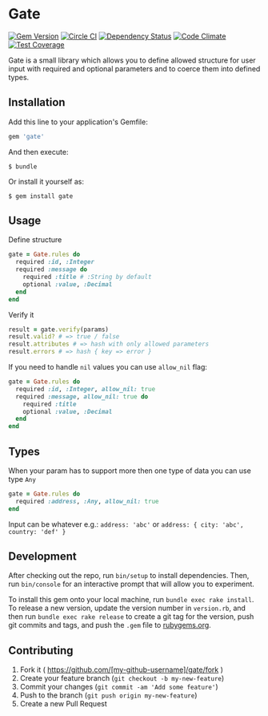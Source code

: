 # Gate

[![Gem Version](https://badge.fury.io/rb/gate.svg)](http://badge.fury.io/rb/gate)
[![Circle CI](https://circleci.com/gh/monterail/gate.svg?style=shield)](https://circleci.com/gh/monterail/gate)
[![Dependency Status](https://gemnasium.com/monterail/gate.svg)](https://gemnasium.com/monterail/gate)
[![Code Climate](https://codeclimate.com/github/monterail/gate/badges/gpa.svg)](https://codeclimate.com/github/monterail/gate)
[![Test Coverage](https://codeclimate.com/github/monterail/gate/badges/coverage.svg)](https://codeclimate.com/github/monterail/gate/coverage)

Gate is a small library which allows you to define allowed structure for user input with required and optional parameters and to coerce them into defined types.

## Installation

Add this line to your application's Gemfile:

```ruby
gem 'gate'
```

And then execute:

    $ bundle

Or install it yourself as:

    $ gem install gate

## Usage

Define structure

```ruby
gate = Gate.rules do
  required :id, :Integer
  required :message do
    required :title # :String by default
    optional :value, :Decimal
  end
end
```

Verify it

```ruby
result = gate.verify(params)
result.valid? # => true / false
result.attributes # => hash with only allowed parameters
result.errors # => hash { key => error }
```

If you need to handle `nil` values you can use `allow_nil` flag:

```ruby
gate = Gate.rules do
  required :id, :Integer, allow_nil: true
  required :message, allow_nil: true do
    required :title
    optional :value, :Decimal
  end
end
```

## Types

When your param has to support more then one type of data you can use type `Any`

```ruby
gate = Gate.rules do
  required :address, :Any, allow_nil: true
end
```

Input can be whatever e.g.: `address: 'abc'` or `address: { city: 'abc', country: 'def' }`

## Development

After checking out the repo, run `bin/setup` to install dependencies. Then, run `bin/console` for an interactive prompt that will allow you to experiment.

To install this gem onto your local machine, run `bundle exec rake install`. To release a new version, update the version number in `version.rb`, and then run `bundle exec rake release` to create a git tag for the version, push git commits and tags, and push the `.gem` file to [rubygems.org](https://rubygems.org).

## Contributing

1. Fork it ( https://github.com/[my-github-username]/gate/fork )
2. Create your feature branch (`git checkout -b my-new-feature`)
3. Commit your changes (`git commit -am 'Add some feature'`)
4. Push to the branch (`git push origin my-new-feature`)
5. Create a new Pull Request
